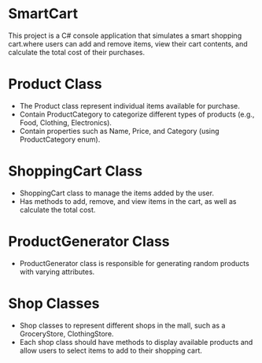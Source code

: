 # SmartCart
This project is a C# console application that simulates a smart shopping cart.where users can add and remove items, view their cart contents, and calculate the total cost of their purchases.
# Product Class
*  The Product class represent individual items available for purchase.
*  Contain ProductCategory to categorize different types of products (e.g., Food, Clothing, Electronics).
* Contain properties such as Name, Price, and Category (using ProductCategory enum).

# ShoppingCart Class
* ShoppingCart class to manage the items added by the user.
* Has methods to add, remove, and view items in the cart, as well as calculate the total cost.
# ProductGenerator Class
* ProductGenerator class is responsible for generating random products with varying attributes.
# Shop Classes
* Shop classes to represent different shops in the mall, such as a GroceryStore, ClothingStore.
* Each shop class should have methods to display available products and allow users to select items to add to their shopping cart.
  
